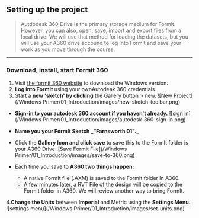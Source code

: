 ## Setting up the project

> Autdodesk 360 Drive is the primary storage medium for Formit. However, you can also, open, save, import and export files from a local drive. We will use that method for loading the datasets, but you will use your A360 drive accound to log into Formit and save your work as you move through the course.

---

### Download, install, start Formit 360

1. Visit [the formit 360 website](http://formit360.autodesk.com/page/download) to download the Windows version.
2. **Log into FormIt** using your ownAutodeak 360 credentials. 
3. Start a **new 'sketch' by clicking** the Gallery button &gt; new.
  ![New Project](/Windows Primer/01_Introduction/images/new-sketch-toolbar.png)
 - **Sign-in to your autodesk 360 account if you haven't already.**
  ![sign in](/Windows Primer/01_Introduction/images/autodesk-360-sign-in.png)
 - **Name you your FormIt Sketch **_**"Farnsworth 01".**_

 - Click the **Gallery Icon and click save** to save this to the FormIt folder is your A360 Drive
  ![Save Formit File](/Windows Primer/01_Introduction/images/save-to-360.png)

 -  Each time you save to **A360 two things happen:**
    - A native FormIt file \(.AXM\) is saved to the FormIt folder in A360.
    - A few minutes later, a RVT File of the design will be copied to the FormIt folder in A360. We will review another way to bring FormIt.


4.**Change the Units** between **Imperial** and Metric using the **Settings Menu.**
![settings menu](/Windows Primer/01_Introduction/images/set-units.png)


